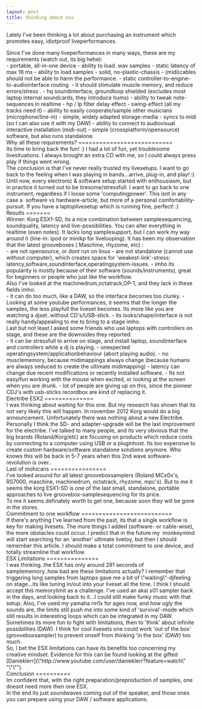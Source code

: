 ```yaml
---
layout: post
title: thinking about esx
---
```

Lately I've been thinking a lot about purchasing an instrument which promotes easy, idiotproof liveperformances.


<div border-color:="" font-size:="" initial="" style="\"border-style:">  

</div>
<div border-color:="" font-size:="" initial="" style="\"border-style:">Since I've done many liveperformances in many ways, these are my requirements (watch out, its big hehe):
</div>
<div border-color:="" font-size:="" initial="" style="\"border-style:">  
- portable, all-in-one device
- ability to load .wav samples
- static latency of max 16 ms
- ability to load samples
- solid, no-plastic-chassis
- (midi)cables should not be able to harm the performance.
- static controller-to-engine-to-audiointerface routing.
- it should stimulate muscle memory, and reduce errors/stress .
- hq soundinterface, groundloop shielded (excludes most laptop internal soundcards, they introduce hums)
- ability to tweak note-sequences in realtime
- hp / lp filter delay effect
- swing-effect (all my tracks need it)
- ability to easily cooperate/sample other musicians (microphone/line-in)
- simple, widely adapted storage-media
- syncs to midi (so I can also use it with my DAW)
- ability to connect to audiovisual interactive installation (midi-out)
- simple (crossplatform/opensource) software, but also runs standalone.


<div arial="" border-color:="" font-family:="" font-size:="" font-style:="" initial="" ms="" normal="" style="\"border-style:" tahoma="">  

</div>Why all these requirements?
===========================


<div arial="" border-color:="" font-family:="" font-size:="" font-style:="" initial="" ms="" normal="" style="\"border-style:" tahoma="">Its time to bring back the fun! :) I had a lot of fun, yet troublesome livesituations. I always brought an extra CD with me, so I could always press play if things went wrong.
</div>
<div arial="" border-color:="" font-family:="" font-size:="" font-style:="" initial="" ms="" normal="" style="\"border-style:" tahoma="">The conclusion is that I've never really trusted my livesetups. I want to go back to the feeling when I was playing in bands...arrive, plug-in, and play! :) 
</div>
<div arial="" border-color:="" font-family:="" font-size:="" font-style:="" initial="" ms="" normal="" style="\"border-style:" tahoma="">Until now, every electronic & software setup started with enthousiasm, but in practice it turned out to be tiresome/stressfull. I want to go back to one instrument, regardless if I loose some 'computingpower'. This isnt in any case a  software vs hardware-article, but more of a personal comfortability-pursuit. If you have a laptoplivesetup which is running fine, perfect! :)
</div>Results
=======


<div arial="" border-color:="" font-family:="" font-size:="" font-style:="" initial="" ms="" normal="" style="\"border-style:" tahoma="">Winner: Korg ESX1-SD, its a nice combination between samplesequencing, soundquality, latency and live-possibilities. You can alter everything in realtime (even notes). It lacks long samplesupport, but I can work my way around it (line-in: ipod or minikp for livelooping). It has been my observation that the latest grooveboxes ( Maschine, rhyzome, etc) :
</div>
<div arial="" border-color:="" font-family:="" font-size:="" font-style:="" initial="" ms="" normal="" style="\"border-style:" tahoma="">  

</div>
<div arial="" border-color:="" font-family:="" font-size:="" font-style:="" initial="" ms="" normal="" style="\"border-style:" tahoma="">- are not opensource, or dont run on linux
- are not standalone (cannot use without computer), which creates space for 'weakest-link'-stress: latency,software,soundinterface,operatingsystem-issues.
- imho its popularity is mostly because of their software (sounds/instruments), great for beginners or people who just like the workflow.


<div border-color:="" font-size:="" initial="" style="\"border-style:">  

</div>
</div>
<div arial="" border-color:="" font-family:="" font-size:="" font-style:="" initial="" ms="" normal="" style="\"border-style:" tahoma="">Also I've looked at the machinedrum,octatrack,OP-1, and they lack in these fields imho:
</div>
<div arial="" border-color:="" font-family:="" font-size:="" font-style:="" initial="" ms="" normal="" style="\"border-style:" tahoma="">  

</div>
<div arial="" border-color:="" font-family:="" font-size:="" font-style:="" initial="" ms="" normal="" style="\"border-style:" tahoma="">- it can do too much, like a DAW, so the interface becomes too clunky.
- Looking at some youtube performances, it seems that the longer the samples, the less playfull the liveset becomes. Its more like you are watching a djset..without CD's/USB-stick.
- its looks/shape/interface is not really handy/appealing to me to bring to a stage imho.


<div border-color:="" font-size:="" initial="" style="\"border-style:">  

</div>
</div>
<div arial="" border-color:="" font-family:="" font-size:="" font-style:="" initial="" ms="" normal="" style="\"border-style:" tahoma="">Last but not least I asked some friends who use laptops with controllers on stage, and these are the downsides they reported:
</div>
<div arial="" border-color:="" font-family:="" font-size:="" font-style:="" initial="" ms="" normal="" style="\"border-style:" tahoma="">  

</div>
<div arial="" border-color:="" font-family:="" font-size:="" font-style:="" initial="" ms="" normal="" style="\"border-style:" tahoma="">- it can be stressfull to arrive on stage, and install laptop, soundinterface and controllers while a dj is playing.
- unexpected operatingsystem/applicationbehaviour (abort playing audio).
- no musclememory, because midimappings always change (because humans are always seduced to create the ultimate midimapping)
- latency can change due recent modifications or recently installed software.
- Its not easy/fun working with the mouse when excited, or looking at the screen when you are drunk.
- lot of people are giving up on this, since the pioneer CDJ's with usb-sticks recordbox are kind of replacing it.


</div>Electribe ESX2
==============


<div arial="" border-color:="" font-family:="" font-size:="" font-style:="" initial="" ms="" normal="" style="\"border-style:" tahoma="">I was thinking about waiting for this one. But my research has shown that its not very likely this will happen. In november 2012 Korg would do a big announcement. Unfortunately there was nothing about a new Electribe. Personally I think the SD- and adapter-upgrade will be the last improvement for the electribe. I've talked to many people, and its very obvious that the big brands (Roland/Korg/etc) are focusing on products which reduce costs by connecting to a computer using USB or a pluginhost. Its too expensive to create custom hardware/software standalone solutions anymore. Who knows this will be back in 5-7 years when this 2nd wave software-revolution is over..
</div>Last of mohicans
================


<div arial="" border-color:="" font-family:="" font-size:="" font-style:="" initial="" ms="" normal="" style="\"border-style:" tahoma="">I've looked around for all latest grooveboxsamplers (Roland MCx0x's, RS7000, maschine, machinedrum, octatrack, rhyzome, mpc's). But to me it seems the korg ESX1-SD is one of the last small, standalone, portable approaches to live groovebox-samplesequencing for its price.
</div>
<div arial="" border-color:="" font-family:="" font-size:="" font-style:="" initial="" ms="" normal="" style="\"border-style:" tahoma="">To me it seems definately worth to get one, because soon they will be gone in the stores. 
</div>
<div arial="" border-color:="" font-family:="" font-size:="" font-style:="" initial="" ms="" normal="" style="\"border-style:" tahoma="">  

</div>Commitment to one workflow
==========================


<div arial="" border-color:="" font-family:="" font-size:="" font-style:="" initial="" ms="" normal="" style="\"border-style:" tahoma="">If there's anything I've learned from the past, its that a single workflow is key for making livesets. The more things I added (software- or cable-wise), the more obstacles could occur. I predict that in the future my  monkeymind will start searching for an 'another' ultimate livetoy, but then I should remember this article. I should make a total commitment to one device, and totally streamline that workflow.
</div>ESX Limitations
===============


<div arial="" border-color:="" font-family:="" font-size:="" font-style:="" initial="" ms="" normal="" style="\"border-style:" tahoma="">I was thinking..the ESX has only around 281 seconds of samplememory..how bad are these limitations actually? I remember that triggering long samples from laptops gave me a bit of \"waiting\"-djfeeling on stage...its like tuning in/out into your liveset all the time. I think I should accept this memorylimit as a challenge. I've used an akai s01 sampler back in the days, and looking back to it...I could still make funky music with that setup. Also, I've used my yamaha rm1x for ages now, and how ugly the sounds are, the limits still push me into some kind of 'survival'-mode which still results in interesting loops which can be integrated in my DAW. Sometimes its more fun to fight with limitations, then to 'think' about infinite possibilities (DAW). I think for cool livesets one could work 'out of the box' (grooveboxsampler) to prevent onself from thinking 'in the box' (DAW) too much.
</div>
<div arial="" border-color:="" font-family:="" font-size:="" font-style:="" initial="" ms="" normal="" style="\"border-style:" tahoma="">So, I bet the ESX limitations can have its benefits too concerning my creative mindset. Evidence for this can be found looking at the gifted [Danieklerr](\"http://www.youtube.com/user/danieklerr?feature=watch\" "\"\"").
</div>Conclusion
==========


<div arial="" border-color:="" font-family:="" font-size:="" font-style:="" initial="" ms="" normal="" style="\"border-style:" tahoma="">
<div arial="" border-color:="" border-style:="" font-family:="" font-size:="" font-style:="" initial="" ms="" normal="" style="\"border-style:" tahoma="">
<span arial="" border-color:="" border-style:="" font-family:="" font-size:="" font-style:="" initial="" ms="" normal="" style="\"border-style:" tahoma="">Im confident that, with the right preparation/preproduction of samples, one doesnt need more then one ESX. 
</span>
</div>
<div arial="" border-color:="" border-style:="" font-family:="" font-size:="" font-style:="" initial="" ms="" normal="" style="\"border-style:" tahoma="">In the end its just soundwaves coming out of the speaker, and those ones you can prepare using your DAW / software applications.
</div>
<div>  

</div>
</div>
</div>